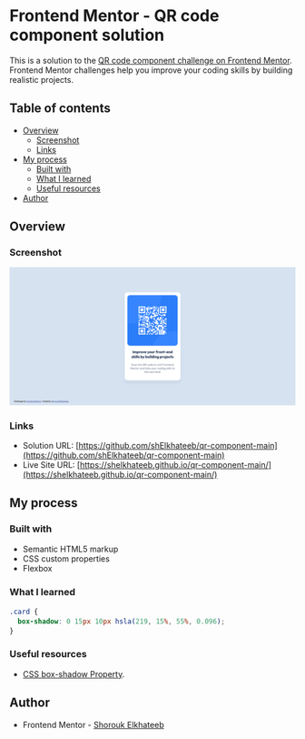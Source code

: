 # Frontend Mentor - QR code component solution

This is a solution to the [QR code component challenge on Frontend Mentor](https://www.frontendmentor.io/challenges/qr-code-component-iux_sIO_H). Frontend Mentor challenges help you improve your coding skills by building realistic projects. 

## Table of contents

- [Overview](#overview)
  - [Screenshot](#screenshot)
  - [Links](#links)
- [My process](#my-process)
  - [Built with](#built-with)
  - [What I learned](#what-i-learned)
  - [Useful resources](#useful-resources)
- [Author](#author)

## Overview

### Screenshot

![Qr code component screenshot](./screenshot.png)

### Links

- Solution URL: [https://github.com/shElkhateeb/qr-component-main](https://github.com/shElkhateeb/qr-component-main)
- Live Site URL: [https://shelkhateeb.github.io/qr-component-main/](https://shelkhateeb.github.io/qr-component-main/)

## My process

### Built with

- Semantic HTML5 markup
- CSS custom properties
- Flexbox

### What I learned

```css
.card {
  box-shadow: 0 15px 10px hsla(219, 15%, 55%, 0.096);
}
```

### Useful resources

- [CSS box-shadow Property](https://www.w3schools.com/cssref/css3_pr_box-shadow.php).

## Author

- Frontend Mentor - [Shorouk Elkhateeb](https://www.frontendmentor.io/profile/shElkhateeb)